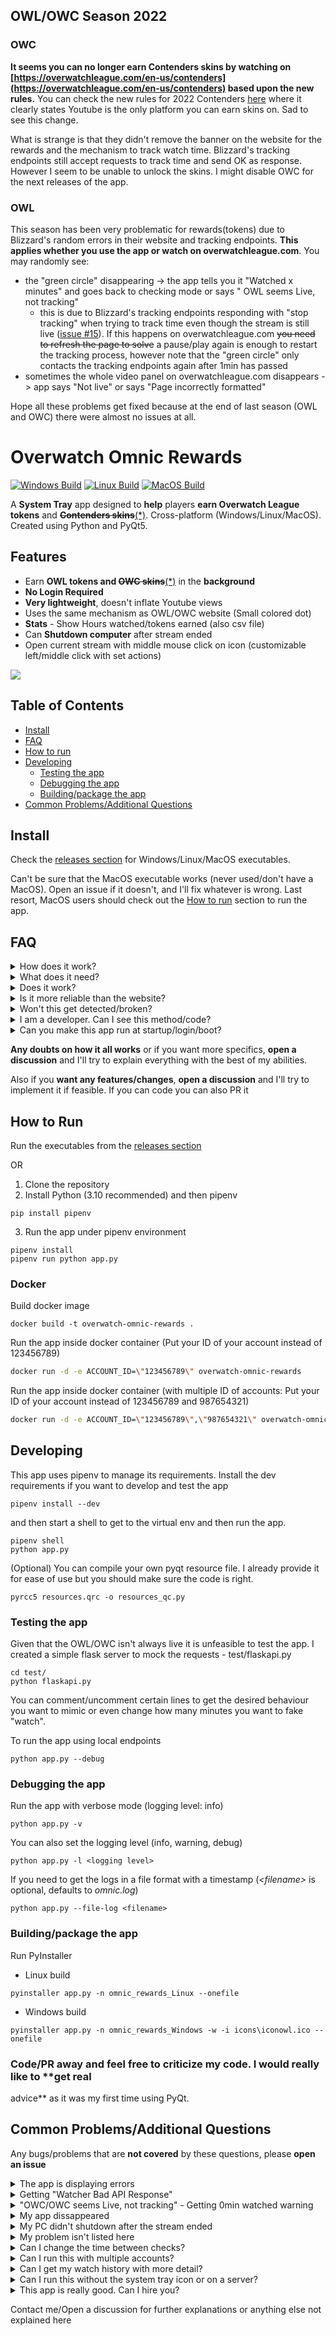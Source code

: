 ## OWL/OWC Season 2022

### OWC

**It seems you can no longer earn Contenders skins by watching
on [https://overwatchleague.com/en-us/contenders](https://overwatchleague.com/en-us/contenders) based upon the new
rules.** You can check the new rules for 2022
Contenders [here](https://assets.blz-contentstack.com/v3/assets/blt321317473c90505c/blta6154001578bb2c6/62cf20652fdd1011027e5e83/2022ContendersViewIncentivesLEGALFINAL.pdf)
where it clearly states Youtube is the only platform you can earn skins on. Sad to see this change.

What is strange is that they didn't remove the banner on the website for the rewards and the mechanism to track watch
time. Blizzard's tracking endpoints still accept requests to track time and send OK as response. However I seem to be
unable to unlock the skins. I might disable OWC for the next releases of the app.

### OWL

This season has been very problematic for rewards(tokens) due to Blizzard's random errors in their website and tracking
endpoints. **This applies whether you use the app or watch on overwatchleague.com**. You may randomly see:

- the "green circle" disappearing -> the app tells you it "Watched x minutes" and goes back to checking mode or says "
  OWL seems Live, not tracking"
    - this is due to Blizzard's tracking endpoints responding with "stop tracking" when trying to track time even though
      the stream is still live ([issue #15](https://github.com/shirokumacode/overwatch-omnic-rewards/issues/15)). If
      this happens on overwatchleague.com ~~you need to refresh the page to solve~~ a pause/play again is enough to
      restart the tracking process, however note that the "green circle" only contacts the tracking endpoints again
      after 1min has passed
- sometimes the whole video panel on overwatchleague.com disappears -> app says "Not live" or says "Page incorrectly
  formatted"

Hope all these problems get fixed because at the end of last season (OWL and OWC) there were almost no issues at all.

# Overwatch Omnic Rewards

[![Windows Build](https://github.com/shirokumacode/overwatch-omnic-rewards/actions/workflows/windows_build.yml/badge.svg)](https://github.com/shirokumacode/overwatch-omnic-rewards/actions/workflows/windows_build.yml)
[![Linux Build](https://github.com/shirokumacode/overwatch-omnic-rewards/actions/workflows/linux_build.yml/badge.svg)](https://github.com/shirokumacode/overwatch-omnic-rewards/actions/workflows/linux_build.yml)
[![MacOS Build](https://github.com/shirokumacode/overwatch-omnic-rewards/actions/workflows/macos_build.yml/badge.svg)](https://github.com/shirokumacode/overwatch-omnic-rewards/actions/workflows/macos_build.yml)

A **System Tray** app designed to **help** players **earn Overwatch League tokens** and **~~Contenders
skins~~**[(*)](#owc). Cross-platform (Windows/Linux/MacOS). Created using Python and PyQt5.

## Features

- Earn **OWL tokens and ~~OWC skins~~**[(*)](#owc) in the **background**
- **No Login Required**
- **Very lightweight**, doesn't inflate Youtube views
- Uses the same mechanism as OWL/OWC website (Small colored dot)
- **Stats** - Show Hours watched/tokens earned (also csv file)
- Can **Shutdown computer** after stream ended
- Open current stream with middle mouse click on icon (customizable left/middle click with set actions)

![](images/merged.png)

## Table of Contents

- [Install](#install)
- [FAQ](#faq)
- [How to run](#how-to-run)
- [Developing](#developing)
    - [Testing the app](#testing-the-app)
    - [Debugging the app](#debugging-the-app)
    - [Building/package the app](#buildingpackage-the-app)
- [Common Problems/Additional Questions](#common-problemsadditional-questions)

## Install

Check the [releases section](https://github.com/shirokumacode/overwatch-omnic-rewards/releases/) for Windows/Linux/MacOS
executables.

Can't be sure that the MacOS executable works (never used/don't have a MacOS). Open an issue if it doesn't, and I'll fix
whatever is wrong. Last resort, MacOS users should check out the [How to run](#how-to-run) section to run the app.

## FAQ

<details>
<summary>How does it work?</summary>
The app checks every 10min if OWL/OWC is currently live. If it's live, it will start to "watch" and track watch time. It uses the same mechanism as the OWL/OWC website to track your watch time.
</details>

<details>
<summary>What does it need?</summary>
No logins, no passwords. It only needs your Blizzard user_id that you can obtain in <5secs. Follow the steps on the app to get it. 
</details>

<details>
<summary>Does it work?</summary>
It does. I've been using it since June 2021 and earned all my contenders skins and tokens this way. 

This mechanism was already found and implemented before (with minor differences). See these repositories:

- [cyandterry/OWL-Token](https://github.com/cyandterry/OWL-Token)
- [TrebuchKill/owl-token-guide](https://github.com/TrebuchKill/owl-token-guide)

</details>

<details>
<summary>Is it more reliable than the website?</summary>
It is as you don't rely on the youtube player status (playing/not playing) to track. Also you can have ad-blockers blocking the necessary tracking endpoints. However I can't guarantee the OWL tracking endpoints are stable (sometimes they go down). 
</details>

<details>
<summary>Won't this get detected/broken?</summary>
This app behaves like a normal browser/user and should be undetectable.
I reverse engineered the mechanism that is used to track the user on OWL/OWC site. The mechanism itself is very simple. 

If the devs change the mechanism, it should be possible to patch the app fairly easily. Can't guarantee it will work
forever.
</details>

<details>
<summary>I am a developer. Can I see this method/code?</summary>
You should check out the utils folder and the examples inside. Any python programmer should be able to see what it does in <5min. Feel free to use/reimplement. 
</details>

<details>
<summary>Can you make this app run at startup/login/boot?</summary>
You certainly can. Just download the executable and follow the steps below

- [Windows guide](https://support.microsoft.com/en-us/windows/add-an-app-to-run-automatically-at-startup-in-windows-10-150da165-dcd9-7230-517b-cf3c295d89dd)
- Linux - depends on the distribution/DE
    - [KDE](https://userbase.kde.org/System_Settings/Autostart)
    - [Arch](https://wiki.archlinux.org/title/autostarting#On_desktop_environment_startup)

</details>

**Any doubts on how it all works** or if you want more specifics, **open a discussion** and I'll try to explain
everything with the best of my abilities.

Also if you **want any features/changes**, **open a discussion** and I'll try to implement it if feasible. If you can
code you can also PR it

## How to Run

Run the executables from the [releases section](https://github.com/shirokumacode/overwatch-omnic-rewards/releases/)

OR

1. Clone the repository
2. Install Python (3.10 recommended) and then pipenv

```shell
pip install pipenv
```

3. Run the app under pipenv environment

```shell
pipenv install
pipenv run python app.py
```

### Docker

Build docker image

```
docker build -t overwatch-omnic-rewards .
```

Run the app inside docker container (Put your ID of your account instead of 123456789)

```bash
docker run -d -e ACCOUNT_ID=\"123456789\" overwatch-omnic-rewards
```

Run the app inside docker container
(with multiple ID of accounts: Put your ID of your account instead of 123456789 and 987654321)

```bash
docker run -d -e ACCOUNT_ID=\"123456789\",\"987654321\" overwatch-omnic-rewards
```

## Developing

This app uses pipenv to manage its requirements. Install the dev requirements if you want to develop and test the app

```shell
pipenv install --dev
```

and then start a shell to get to the virtual env and then run the app.

```shell
pipenv shell
python app.py
```

(Optional) You can compile your own pyqt resource file. I already provide it for ease of use but you should make sure
the code is right.

```shell
pyrcc5 resources.qrc -o resources_qc.py
```

### Testing the app

Given that the OWL/OWC isn't always live it is unfeasible to test the app. I created a simple flask server to mock the
requests - test/flaskapi.py

```shell
cd test/
python flaskapi.py
```

You can comment/uncomment certain lines to get the desired behaviour you want to mimic or even change how many minutes
you want to fake "watch".

To run the app using local endpoints

```shell
python app.py --debug
```

### Debugging the app

Run the app with verbose mode (logging level: info)

```shell
python app.py -v
```

You can also set the logging level (info, warning, debug)

```shell
python app.py -l <logging level>
```

If you need to get the logs in a file format with a timestamp (_\<filename\>_ is optional, defaults to _omnic.log_)

```shell
python app.py --file-log <filename>
```

### Building/package the app

Run PyInstaller

- Linux build

```shell
pyinstaller app.py -n omnic_rewards_Linux --onefile 
```

- Windows build

```shell
pyinstaller app.py -n omnic_rewards_Windows -w -i icons\iconowl.ico --onefile 
```

### Code/PR away and feel free to criticize my code. I would really like to **get real

advice** as it was my first time using PyQt.

## Common Problems/Additional Questions

Any bugs/problems that are **not covered** by these questions, please **open an issue**

<details>
<summary>The app is displaying errors</summary>
The app should tell you what the problem is. Make sure your account is set and you are connected to the Internet. Also open an issue if it persists.
</details>

<details>
<summary>Getting "Watcher Bad API Response"</summary>
It is probably the tracking endpoints having a breakdown. When people complain the circle is disappearing on the website it's this error.
</details>

<details>
<summary>"OWC/OWC seems Live, not tracking" - Getting 0min watched warning</summary>
When the stream ends, the OWL website takes a while to remove the live now panel. The app detects it is "live" but it can't track/"watch". This is most likely the reason.
(2022 season) This is happening randomly when the stream is still live due to Blizzard's endpoints. This is the same as the "green circle" disappearing when watching on overwatchleague.com.
</details>

<details>
<summary>My app dissappeared</summary>
That indicates a hard crash. Try to reproduce it and open a issue on Github so I can fix it.
</details>

<details>
<summary>My PC didn't shutdown after the stream ended</summary>
The app tries to shutdown the computer on the next false live check.

- Linux: Depends on *systemctl*
- Windows: Not tested but should work
- MacOS: Can't test if the method used to shutdown works at all (open issue on Github if it doesn't)

</details>

<details>
<summary>My problem isn't listed here</summary>
Open an issue on Github so I can try to fix it
</details>

<details>
<summary>Can I change the time between checks?</summary>
You can via Settings->Experimental or manually changing the config file (config.json) but you might get 0min watched warnings (at the end of a stream) if it's too low. I feel 5min (default) is a good compromise.
</details>

<details>
<summary>Can I run this with multiple accounts?</summary>
You can. To do this you should

- Place the app in different folders with different config files (config.json) for each account

OR

- Create multiple config files and run the app multiple times using the --config argument (CLI mode is also recommended
  to eliminate the multiple system tray icons -> --cli argument)

```shell
python app.py --config config1.json
python app.py --config config2.json
```

</details>

<details>
<summary>Can I get my watch history with more detail?</summary>
The app creates a csv file with your watch history. Check the created file - history.csv
</details>

<details>
<summary>Can I run this without the system tray icon or on a server?</summary>
You can using the CLI mode. The argument -c or --cli makes the system tray not visible, and runs exclusively on the command line.

```shell
python app.py --cli
```

This mode doesn't require any graphical dependencies so you can run it on a server without a display. This mode assumes
that you already have a config.json with accountid field (copy one created previously and change it accordingly or
create a json file with the accountid field).
</details>

<details>
<summary>This app is really good. Can I hire you?</summary>
My resume consists of 4999SR Genji main with coding on the side. I accept food as payment. Email me
</details>


Contact me/Open a discussion for further explanations or anything else not explained here






